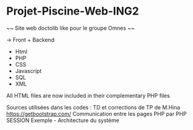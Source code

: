 # Projet-Piscine-Web-ING2

~~ Site web doctolib like pour le groupe Omnes ~~

-> Front + Backend
- Html 
- PHP
- CSS
- Javascript
- SQL
- XML

All HTML files are now included in their complementary PHP files

Sources utilisées dans les codes : 
TD et corrections de TP de M.Hina
https://getbootstrap.com/
Communication entre les pages PHP par PHP SESSION
Exemple - Architecture du système
